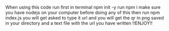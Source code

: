 When using this code run first in terminal
npm init -y 
run npm i 
make sure you have nodejs on your computer before doing any of this 
then run npm index.js 
you will get asked to type it url and you will get the qr in png saved in your directory and a text file with the url you have written
!!ENJOY!!
